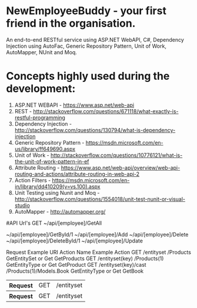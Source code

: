 # NewEmployeeBuddy - your first friend in the organisation.
An end-to-end RESTful service using ASP.NET WebAPI, C#, Dependency Injection using AutoFac, Generic Repository Pattern, Unit of Work, AutoMapper, NUnit and Moq.  

# Concepts highly used during the development:
1. ASP.NET WEBAPI - https://www.asp.net/web-api
2. REST - http://stackoverflow.com/questions/671118/what-exactly-is-restful-programming
3. Dependency Injection - http://stackoverflow.com/questions/130794/what-is-dependency-injection
4. Generic Repository Pattern - https://msdn.microsoft.com/en-us/library/ff649690.aspx
5. Unit of Work - http://stackoverflow.com/questions/10776121/what-is-the-unit-of-work-pattern-in-ef
6. Attribute Routing - https://www.asp.net/web-api/overview/web-api-routing-and-actions/attribute-routing-in-web-api-2
7. Action Filters - https://msdn.microsoft.com/en-in/library/dd410209(v=vs.100).aspx
8. Unit Testing using Nunit and Moq - http://stackoverflow.com/questions/1554018/unit-test-nunit-or-visual-studio
9. AutoMapper - http://automapper.org/

#API Url's
GET   ~/api/[employee]/GetAll

~/api/[employee]/GetById/1
~/api/[employee]/Add
~/api/[employee]/Delete
~/api/[employee]/DeleteById/1
~/api/[employee]/Update

Request	Example URI	Action Name	Example Action
GET /entityset	/Products	GetEntitySet or Get	GetProducts
GET /entityset(key)	/Products(1)	GetEntityType or Get	GetProduct
GET /entityset(key)/cast	/Products(1)/Models.Book	GetEntityType or Get	GetBook
<table>
<tr>
<th>Request</th>
<td>GET</td>
<td>/entityset</td>
</tr>
<tr>
<th>Request</th>
<td>GET</td>
<td>/entityset</td>
</tr>
</table>
